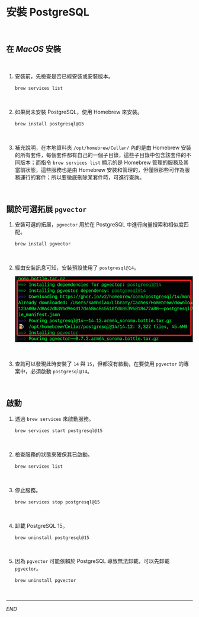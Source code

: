 # 安裝 PostgreSQL

<br>

## 在 _MacOS_ 安裝

<br>

1. 安裝前，先檢查是否已經安裝或安裝版本。

    ```bash
    brew services list
    ```

<br>

2. 如果尚未安裝 PostgreSQL，使用 Homebrew 來安裝。

    ```bash
    brew install postgresql@15
    ```

<br>

3. 補充說明，在本地資料夾 `/opt/homebrew/Cellar/` 內的是由 Homebrew 安裝的所有套件，每個套件都有自己的一個子目錄，這些子目錄中包含該套件的不同版本；而指令 `brew services list` 顯示的是 Homebrew 管理的服務及其當前狀態，這些服務也是由 Homebrew 安裝和管理的，但僅限那些可作為服務運行的套件；所以要徹底刪除某套件時，可進行查詢。

<br>

## 關於可選拓展 `pgvector`

1. 安裝可選的拓展，`pgvector` 用於在 PostgreSQL 中進行向量搜索和相似度匹配。

    ```bash
    brew install pgvector
    ```

<br>

2. 經由安裝訊息可知，安裝預設使用了 `postgresql@14`。

    ![](images/img_29.png)

<br>

3. 查詢可以發現此時安裝了 `14` 與 `15`，但都沒有啟動，在要使用 `pgvector` 的專案中，必須啟動 `postgresql@14`。

<br>

## 啟動

1. 透過 `brew services` 來啟動服務。

    ```bash
    brew services start postgresql@15
    ```

<br>

2. 檢查服務的狀態來確保其已啟動。

    ```bash
    brew services list
    ```

<br>

3. 停止服務。

    ```bash
    brew services stop postgresql@15
    ```

<br>

4. 卸載 PostgreSQL 15。

    ```bash
    brew uninstall postgresql@15
    ```

<br>

5. 因為 `pgvector` 可能依賴於 PostgreSQL 導致無法卸載，可以先卸載 `pgvector`。

    ```bash
    brew uninstall pgvector
    ```

<br>

___

_END_